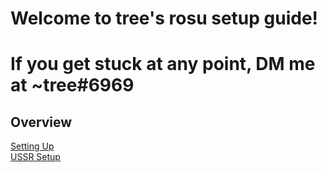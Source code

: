# Welcome to tree's rosu setup guide! 
# If you get stuck at any point, DM me at ~tree#6969 

## Overview
[Setting Up](https://github.com/cfgexe/rosu-install-guide/blob/master/Setting%20Up.md)
</br>
[USSR Setup](https://github.com/cfgexe/rosu-install-guide/blob/master/USSR.md)

